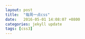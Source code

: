 ```yaml
---
layout: post
title:  "每周一点css"
date:   2016-05-01 14:08:07 +0800
categories: jekyll update
tags: [css3]
---
```

